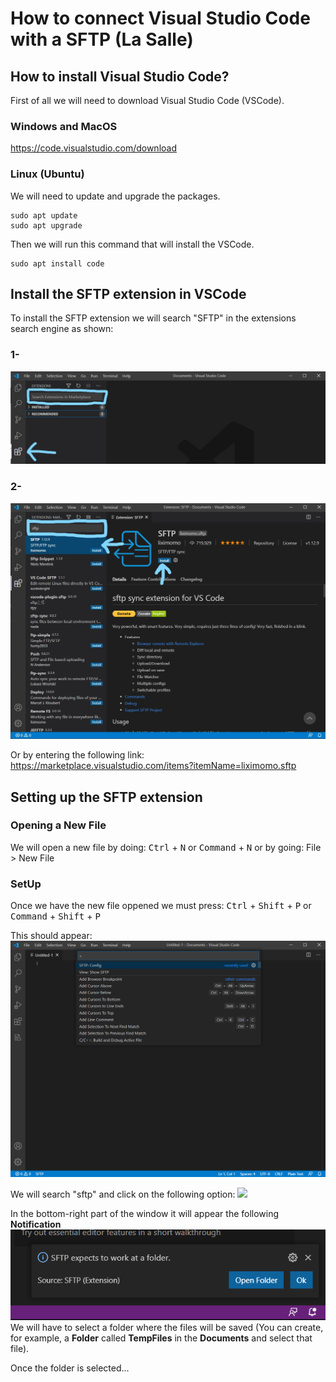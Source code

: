 # How to connect Visual Studio Code with a SFTP (La Salle)



## How to install Visual Studio Code?
First of all we will need to download Visual Studio Code (VSCode).
### Windows and MacOS
<https://code.visualstudio.com/download>

### Linux (Ubuntu)
We will need to update and upgrade the packages.
```
sudo apt update
sudo apt upgrade
```
Then we will run this command that will install the VSCode.
```
sudo apt install code
```

## Install the SFTP extension in VSCode
To install the SFTP extension we will search "SFTP" in the extensions search engine as shown:
### 1-
![](1st_Step.jpg)

### 2- 
![](2nd_Step.jpg) 

Or by entering the following link:
<https://marketplace.visualstudio.com/items?itemName=liximomo.sftp>

## Setting up the SFTP extension

### Opening a New File
We will open a new file by doing:
<kbd>Ctrl</kbd> + <kbd>N</kbd>
or
<kbd>Command</kbd> + <kbd>N</kbd>
or by going:
File > New File

### SetUp
Once we have the new file oppened we must press:
<kbd>Ctrl</kbd> + <kbd>Shift</kbd> + <kbd>P</kbd>
or
<kbd>Command</kbd> + <kbd>Shift</kbd> + <kbd>P</kbd>

This should appear:
![](3rd_Step.png) 

We will search "sftp" and click on the following option:
![](4rd_Step.png) 

In the bottom-right part of the window it will appear the following **Notification**
![](5th_Step.png) 
We will have to select a folder where the files will be saved (You can create, for example, a **Folder** called **TempFiles** in the **Documents**  and select that file).

Once the folder is selected...






